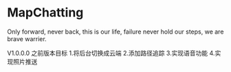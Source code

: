 # MapChatting
Only forward, never back, this is our life, failure never hold our steps, we are brave warrier.


V1.0.0.0 之前版本目标
 1.将后台切换成云端
 2.添加路径追踪
 3.实现语音功能
 4.实现照片推送
